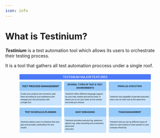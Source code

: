 ```yaml
---
icon: info
---
```


# What is Testinium?

_**Testinium**_ is a test automation tool which allows its users to orchestrate their testing process.

It is a tool that gathers all test automation proccess under a single roof.

<div align="center"><figure><img src="../../.gitbook/assets/Screenshot 2025-02-10 at 16.08.22.png" alt=""><figcaption></figcaption></figure></div>

